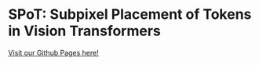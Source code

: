 # SPoT: Subpixel Placement of Tokens in Vision Transformers

[Visit our Github Pages here!](https://dsb-ifi.github.io/SPoT/)
